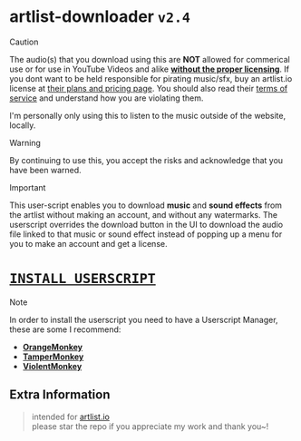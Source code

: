 # artlist-downloader **`v2.4`**

> [!CAUTION]
> The audio(s) that you download using this are **NOT** allowed for commerical use or for use in YouTube Videos and alike **[without the proper licensing](https://artlist.io/page/pricing/music-and-sfx)**.
> If you dont want to be held responsible for pirating music/sfx, buy an artlist.io license at [their plans and pricing page](https://artlist.io/page/pricing/max).
> You should also read their [terms of service](https://artlist.io/help-center/privacy-terms/terms-of-use/) and understand how you are violating them.
> 
> I'm personally only using this to listen to the music outside of the website, locally.

> [!WARNING]
> By continuing to use this, you accept the risks and acknowledge that you have been warned.

> [!IMPORTANT]
> This user-script enables you to download **music** and **sound effects** from the artlist without making an account, and without any watermarks. The userscript overrides the download button in the UI to download the audio file linked to that music or sound effect instead of popping up a menu for you to make an account and get a license.

# [`INSTALL USERSCRIPT`](https://github.com/xNasuni/artlist-downloader/raw/main/artlist-downloader.user.js)

> [!NOTE]
> In order to install the userscript you need to have a Userscript Manager, these are some I recommend:
> * **[OrangeMonkey](https://chromewebstore.google.com/detail/orangemonkey/ekmeppjgajofkpiofbebgcbohbmfldaf)**
> * **[TamperMonkey](https://chromewebstore.google.com/detail/tampermonkey/dhdgffkkebhmkfjojejmpbldmpobfkfo)**
> * **[ViolentMonkey](https://chromewebstore.google.com/detail/violentmonkey/jinjaccalgkegednnccohejagnlnfdag)**

## Extra Information

> intended for [artlist.io](https://artlist.io)<br>
> please star the repo if you appreciate my work and thank you~!
